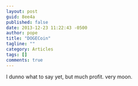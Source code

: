 ```yaml
---
layout: post
guid: 8ee4a
published: false
date: 2013-12-23 11:22:43 -0500
author: pope
title: "DOGECoin"
tagline: ""
category: Articles
tags: []
comments: true 
---
```


I dunno what to say yet, but much profit. very moon.
